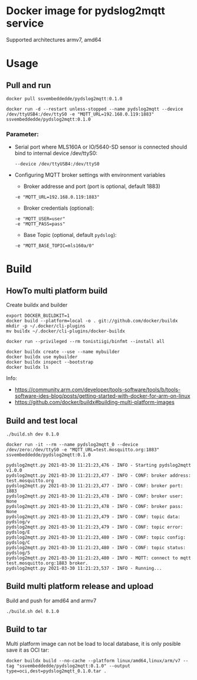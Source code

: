 # Docker image for pydslog2mqtt service

Supported architectures armv7, amd64

# Usage
## Pull and run
```
docker pull ssvembeddedde/pydslog2mqtt:0.1.0

docker run -d --restart unless-stopped --name pydslog2mqtt --device /dev/ttyUSB4:/dev/ttyS0 -e "MQTT_URL=192.168.0.119:1883" ssvembeddedde/pydslog2mqtt:0.1.0
```

### Parameter:
* Serial port where MLS160A or IO/5640-SD sensor is connected should bind to internal device /dev/ttyS0:
	```
	--device /dev/ttyUSB4:/dev/ttyS0
	```

* Configuring MQTT broker settings with environment variables
	* Broker addresse and port (port is optional, default 1883)
	```
	-e "MQTT_URL=192.168.0.119:1883"
	```
	* Broker credentials (optional):
	```
	-e "MQTT_USER=user"
	-e "MQTT_PASS=pass"
	```
	* Base Topic (optional, default `pydslog`):
	```
	-e "MQTT_BASE_TOPIC=mls160a/0"
	```

# Build
## HowTo multi platform build
Create buildx and builder
```
export DOCKER_BUILDKIT=1
docker build --platform=local -o . git://github.com/docker/buildx
mkdir -p ~/.docker/cli-plugins
mv buildx ~/.docker/cli-plugins/docker-buildx

docker run --privileged --rm tonistiigi/binfmt --install all

docker buildx create --use --name mybuilder
docker buildx use mybuilder
docker buildx inspect --bootstrap
docker buildx ls
```
Info:
* https://community.arm.com/developer/tools-software/tools/b/tools-software-ides-blog/posts/getting-started-with-docker-for-arm-on-linux
* https://github.com/docker/buildx#building-multi-platform-images


## Build and test local
```
./build.sh dev 0.1.0

docker run -it --rm --name pydslog2mqtt_0 --device /dev/zero:/dev/ttyS0 -e "MQTT_URL=test.mosquitto.org:1883" ssvembeddedde/pydslog2mqtt:0.1.0

pydslog2mqtt.py 2021-03-30 11:21:23,476 - INFO - Starting pydslog2mqtt v1.0.0
pydslog2mqtt.py 2021-03-30 11:21:23,477 - INFO - CONF: broker address: test.mosquitto.org
pydslog2mqtt.py 2021-03-30 11:21:23,477 - INFO - CONF: broker port: 1883
pydslog2mqtt.py 2021-03-30 11:21:23,478 - INFO - CONF: broker user: None
pydslog2mqtt.py 2021-03-30 11:21:23,478 - INFO - CONF: broker pass: None
pydslog2mqtt.py 2021-03-30 11:21:23,479 - INFO - CONF: topic data: pydslog/v
pydslog2mqtt.py 2021-03-30 11:21:23,479 - INFO - CONF: topic error: pydslog/E
pydslog2mqtt.py 2021-03-30 11:21:23,480 - INFO - CONF: topic config: pydslog/C
pydslog2mqtt.py 2021-03-30 11:21:23,480 - INFO - CONF: topic status: pydslog/S
pydslog2mqtt.py 2021-03-30 11:21:23,480 - INFO - MQTT: connect to mqtt test.mosquitto.org:1883 broker.
pydslog2mqtt.py 2021-03-30 11:21:23,537 - INFO - Running...
```

## Build multi platform release and upload
Build and push for amd64 and armv7
```
./build.sh del 0.1.0
```

## Build to tar
Multi platform image can not be load to local database, it is only posible save it as OCI tar:
```
docker buildx build --no-cache --platform linux/amd64,linux/arm/v7 --tag "ssvembeddedde/pydslog2mqtt:0.1.0" --output type=oci,dest=pydslog2mqtt_0.1.0.tar .
```
